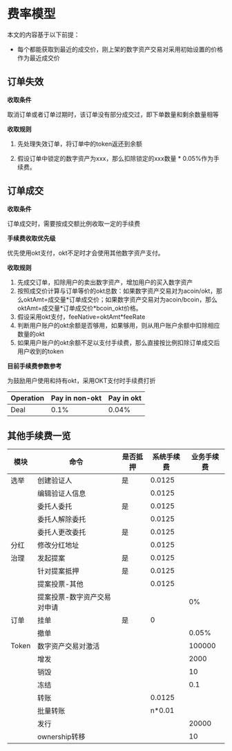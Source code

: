 # 费率模型

本文的内容基于以下前提：
 
- 每个都能获取到最近的成交价，刚上架的数字资产交易对采用初始设置的价格作为最近成交价

## 订单失效

**收取条件**

取消订单或者订单过期时，该订单没有部分成交过，即下单数量和剩余数量相等



**收取规则**

1. 先处理失效订单，将订单中的token返还到余额

2. 假设订单中锁定的数字资产为xxx，那么扣除锁定的xxx数量 * 0.05%作为手续费。



## 订单成交

**收取条件**

订单成交时，需要按成交额比例收取一定的手续费

**手续费收取优先级**

优先使用okt支付，okt不足时才会使用其他数字资产支付。

**收取规则**

1. 先成交订单，扣除用户的卖出数字资产，增加用户的买入数字资产
2. 按照成交价计算与订单等价的okt总数：如果数字资产交易对为acoin/okt，那么oktAmt=成交量\*订单成交价；如果数字资产交易对为acoin/bcoin，那么oktAmt=成交量\*订单成交价\*bcoin_okt价格。
3. 假设采用okt支付，feeNative=oktAmt\*feeRate
4. 判断用户账户的okt余额是否够用，如果够用，则从用户账户余额中扣除相应数量的okt
5. 如果用户账户的okt余额不足以支付手续费，那么直接按比例扣除订单成交后用户收到的token

**目前手续费参数参考**

为鼓励用户使用和持有okt，采用OKT支付时手续费打折

Operation | Pay in non-okt | Pay in okt
---|---|---
Deal | 0.1% | 0.04%


## 其他手续费一览

| 模块  | 命令           | 是否抵押 | 系统手续费 | 业务手续费                             |
|-------|----------------|----------|------------|----------------------------------------|
| 选举  | 创建验证人     | 是       | 0.0125     |                                        |
|       | 编辑验证人信息 |          | 0.0125     |                                        |
|       | 委托人委托     | 是       | 0.0125     |                                        |
|       | 委托人解除委托 |          | 0.0125     |                                        |
|       | 委托人更改委托 | 是       | 0.0125     |                                        |
| 分红  | 修改分红地址   |          | 0.0125     |                                        |
| 治理  | 发起提案       | 是       | 0.0125     |                                        |
|       | 针对提案抵押   | 是       | 0.0125     |                                        |
|       | 提案投票-其他  |          | 0.0125     |                                        |
|       | 提案投票-数字资产交易对申请  |          |            | 0%                                     |
| 订单  | 挂单           | 是       | 0          |                                        |
|       | 撤单           |          |            | 0.05% |
| Token | 数字资产交易对激活       |          |            | 100000                                 |
|       | 增发           |          |            | 2000                                   |
|       | 销毁           |          |            | 10                                     |
|       | 冻结           |          |            | 0.1                                    |
|       | 转账           |          | 0.0125     |                                        |
|       | 批量转账       |          | n*0.01     |                                        |
|       | 发行           |          |            | 20000                                  |
|       | ownership转移  |          |            | 10                                     |

